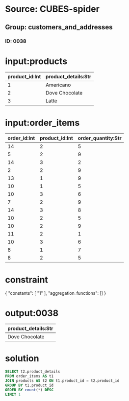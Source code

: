 # Source: CUBES-spider
## Group: customers_and_addresses
### ID: 0038

# input:products

| product_id:Int | product_details:Str |
|---|---|
| 1 | Americano |
| 2 | Dove Chocolate |
| 3 | Latte |

# input:order_items

| order_id:Int | product_id:Int | order_quantity:Str |
|---|---|---|
| 14 | 2 | 5 |
| 5 | 2 | 9 |
| 14 | 3 | 2 |
| 2 | 2 | 9 |
| 13 | 1 | 9 |
| 10 | 1 | 5 |
| 10 | 3 | 6 |
| 7 | 2 | 9 |
| 14 | 3 | 8 |
| 10 | 2 | 5 |
| 10 | 2 | 9 |
| 11 | 2 | 1 |
| 10 | 3 | 6 |
| 8 | 1 | 7 |
| 8 | 2 | 5 |

# constraint

{
  "constants": [
    "1"
  ],
  "aggregation_functions": []
}

# output:0038

| product_details:Str |
|---|
| Dove Chocolate |

# solution

```sql
SELECT t2.product_details
FROM order_items AS t1
JOIN products AS t2 ON t1.product_id = t2.product_id
GROUP BY t1.product_id
ORDER BY count(*) DESC
LIMIT 1
```
